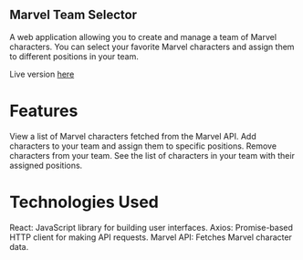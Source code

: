 ## Marvel Team Selector
A web application allowing you to create and manage a team of Marvel characters. You can select your favorite Marvel characters and assign them to different positions in your team.

Live version [here](https://tyrxn.github.io/marvel-team-selector)

# Features
View a list of Marvel characters fetched from the Marvel API.
Add characters to your team and assign them to specific positions.
Remove characters from your team.
See the list of characters in your team with their assigned positions.

# Technologies Used
React: JavaScript library for building user interfaces.
Axios: Promise-based HTTP client for making API requests.
Marvel API: Fetches Marvel character data.

